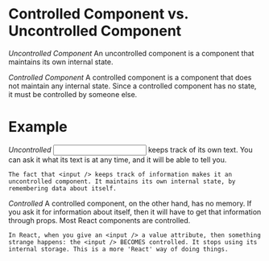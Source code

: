 # Controlled Component vs. Uncontrolled Component
  *Uncontrolled Component*
    An uncontrolled component is a component that maintains its own internal state.

  *Controlled Component*
    A controlled component is a component that does not maintain any internal state. Since a controlled component has no state, it must be controlled by someone else.

# Example
  *Uncontrolled*
    <input /> keeps track of its own text. You can ask it what its text is at any time, and it will be able to tell you.

    The fact that <input /> keeps track of information makes it an uncontrolled component. It maintains its own internal state, by remembering data about itself.

  *Controlled*
    A controlled component, on the other hand, has no memory. If you ask it for information about itself, then it will have to get that information through props. Most React components are controlled.

    In React, when you give an <input /> a value attribute, then something strange happens: the <input /> BECOMES controlled. It stops using its internal storage. This is a more 'React' way of doing things.
